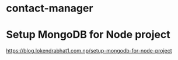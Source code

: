 # contact-manager
# Setup MongoDB for Node project
https://blog.lokendrabhat1.com.np/setup-mongodb-for-node-project
